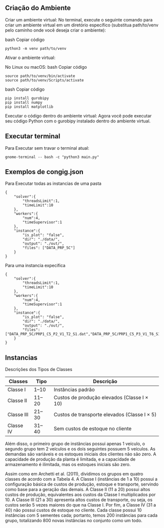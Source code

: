 ## Criação do Ambiente

Criar um ambiente virtual: No terminal, execute o seguinte comando para criar um ambiente virtual em um diretório específico (substitua path/to/venv pelo caminho onde você deseja criar o ambiente):

bash
Copiar código

    python3 -m venv path/to/venv

Ativar o ambiente virtual:

No Linux ou macOS:
bash
Copiar código

    source path/to/venv/bin/activate
    source path/to/venv/Scripts/activate


bash
Copiar código

    pip install gurobipy
    pip install numpy
    pip install matplotlib
    
Executar o código dentro do ambiente virtual: Agora você pode executar seu código Python com o gurobipy instalado dentro do ambiente virtual.


## Executar terminal

Para Executar sem travar o terminal atual:
	
	gnome-terminal -- bash -c "python3 main.py"


## Exemplos de congig.json

Para Executar todas as instancias de uma pasta

    {
        "solver":{
            "threadsLimit":1,
            "timeLimit":10
        },
        "workers":{
            "num":4,
            "timeSupervisor":1
        },
        "instance":{
            "is_plot": "false",
            "dir": "./data/",
            "output": "./out/",
            "files": ["DATA_PRP_5C"]
        }
    }

Para uma instancia expecifica 

    {
        "solver":{
            "threadsLimit":1,
            "timeLimit":10
        },
        "workers":{
            "num":4,
            "timeSupervisor":1
        },
        "instance":{
            "is_plot": "false",
            "dir": "./data/",
            "output": "./out/",
            "files": ["DATA_PRP_5C/PRP1_C5_P2_V1_T2_S1.dat","DATA_PRP_5C/PRP1_C5_P3_V1_T6_S1.dat"]
        }
    }


## Instancias

Descrições dos Tipos de Classes

| Classes    |  Tipo   |   Descrição                                      |
| ---------- | ------- | -------------------------------------------------|
| Classe I   |  1–10   |   Instâncias padrão                              |
| Classe II  |  11–20  |   Custos de produção elevados (Classe I × 10)    |
| Classe III |  21–30  |   Custos de transporte elevados (Classe I × 5)   |
| Classe IV  |  31–40  |   Sem custos de estoque no cliente               |

Além disso, o primeiro grupo de instâncias possui apenas 1 veículo, o segundo grupo tem 2 veículos e os dois seguintes possuem 5 veículos. As demandas são variáveis e os estoques iniciais dos clientes não são zero. A capacidade de produção da planta é limitada, e a capacidade de armazenamento é ilimitada, mas os estoques iniciais são zero.

Assim como em Archetti et al. (2011), dividimos os grupos em quatro classes de acordo com a Tabela 4. A Classe I (instâncias de 1 a 10) possui a configuração básica de custos de produção, estoque e transporte, servindo como base para a geração das demais. A Classe II (11 a 20) possui altos custos de produção, equivalentes aos custos da Classe I multiplicados por 10. A Classe III (21 a 30) apresenta altos custos de transporte, ou seja, os custos serão 5 vezes maiores do que na Classe I. Por fim, a Classe IV (31 a 40) não possui custos de estoque no cliente. Cada classe possui 10 instâncias com 5 sementes cada; portanto, temos 200 instâncias para cada grupo, totalizando 800 novas instâncias no conjunto como um todo.